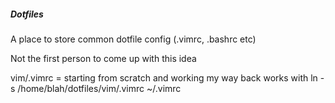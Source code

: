 

##### Dotfiles
A place to store common dotfile config (.vimrc, .bashrc etc) 

Not the first person to come up with this idea 


vim/.vimrc = starting from scratch and working my way back
works with ln -s /home/blah/dotfiles/vim/.vimrc ~/.vimrc


